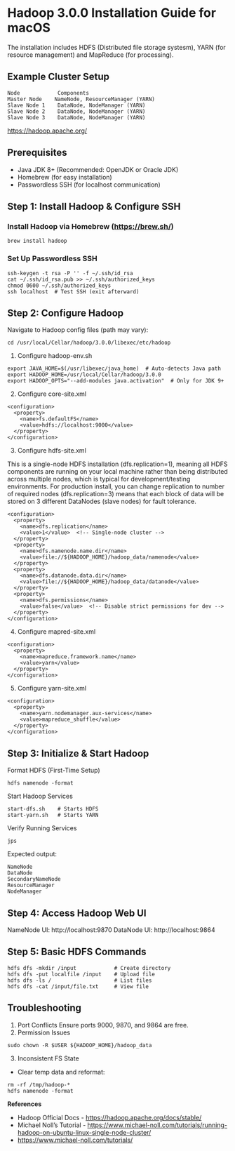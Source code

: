 # Hadoop 3.0.0 Installation Guide for macOS

The installation includes HDFS (Distributed file storage systesm), YARN (for resource management) and MapReduce (for processing). 

## Example Cluster Setup
```
Node            Components
Master Node	   NameNode, ResourceManager (YARN)
Slave Node 1	DataNode, NodeManager (YARN)
Slave Node 2	DataNode, NodeManager (YARN)
Slave Node 3	DataNode, NodeManager (YARN)
```

https://hadoop.apache.org/ 

## Prerequisites
- Java JDK 8+ (Recommended: OpenJDK or Oracle JDK)
- Homebrew (for easy installation)
- Passwordless SSH (for localhost communication)

## Step 1: Install Hadoop & Configure SSH

### Install Hadoop via Homebrew (https://brew.sh/) 
```
brew install hadoop
```

### Set Up Passwordless SSH
```
ssh-keygen -t rsa -P '' -f ~/.ssh/id_rsa
cat ~/.ssh/id_rsa.pub >> ~/.ssh/authorized_keys
chmod 0600 ~/.ssh/authorized_keys
ssh localhost  # Test SSH (exit afterward)
```

## Step 2: Configure Hadoop

Navigate to Hadoop config files (path may vary):
```
cd /usr/local/Cellar/hadoop/3.0.0/libexec/etc/hadoop
```

1. Configure hadoop-env.sh
   
```
export JAVA_HOME=$(/usr/libexec/java_home)  # Auto-detects Java path
export HADOOP_HOME=/usr/local/Cellar/hadoop/3.0.0
export HADOOP_OPTS="--add-modules java.activation"  # Only for JDK 9+
```

2. Configure core-site.xml
   
```
<configuration>
  <property>
    <name>fs.defaultFS</name>
    <value>hdfs://localhost:9000</value>
  </property>
</configuration>
```

3. Configure hdfs-site.xml

This is a single-node HDFS installation (dfs.replication=1), meaning all HDFS components are running on your local machine rather than being distributed across multiple nodes, which is typical for development/testing environments. For production install, you can change replication to number of required nodes (dfs.replication=3) means that each block of data will be stored on 3 different DataNodes (slave nodes) for fault tolerance. 

```
<configuration>
  <property>
    <name>dfs.replication</name>
    <value>1</value>  <!-- Single-node cluster --> 
  </property>
  <property>
    <name>dfs.namenode.name.dir</name>
    <value>file://${HADOOP_HOME}/hadoop_data/namenode</value>
  </property>
  <property>
    <name>dfs.datanode.data.dir</name>
    <value>file://${HADOOP_HOME}/hadoop_data/datanode</value>
  </property>
  <property>
    <name>dfs.permissions</name>
    <value>false</value>  <!-- Disable strict permissions for dev -->
  </property>
</configuration>
```

4. Configure mapred-site.xml

```
<configuration>
  <property>
    <name>mapreduce.framework.name</name>
    <value>yarn</value>
  </property>
</configuration>

```
5. Configure yarn-site.xml

```
<configuration>
  <property>
    <name>yarn.nodemanager.aux-services</name>
    <value>mapreduce_shuffle</value>
  </property>
</configuration>
```

## Step 3: Initialize & Start Hadoop

Format HDFS (First-Time Setup)
```
hdfs namenode -format
```

Start Hadoop Services
```
start-dfs.sh    # Starts HDFS
start-yarn.sh   # Starts YARN
```

Verify Running Services
```
jps
```
Expected output:
```
NameNode
DataNode
SecondaryNameNode
ResourceManager
NodeManager
```

## Step 4: Access Hadoop Web UI

NameNode UI: http://localhost:9870
DataNode UI: http://localhost:9864

## Step 5: Basic HDFS Commands
```
hdfs dfs -mkdir /input            # Create directory
hdfs dfs -put localfile /input    # Upload file
hdfs dfs -ls /                    # List files
hdfs dfs -cat /input/file.txt     # View file
```

## Troubleshooting
1. Port Conflicts
Ensure ports 9000, 9870, and 9864 are free.
2. Permission Issues
```
sudo chown -R $USER ${HADOOP_HOME}/hadoop_data
```
3. Inconsistent FS State

- Clear temp data and reformat:
```
rm -rf /tmp/hadoop-*
hdfs namenode -format
```

**References**
- Hadoop Official Docs - https://hadoop.apache.org/docs/stable/
- Michael Noll’s Tutorial - https://www.michael-noll.com/tutorials/running-hadoop-on-ubuntu-linux-single-node-cluster/
- https://www.michael-noll.com/tutorials/ 
